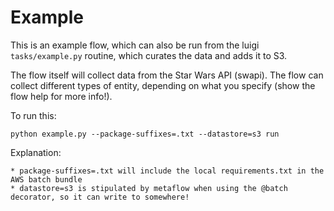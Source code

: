 # Example

This is an example flow, which can also be run from the luigi `tasks/example.py` routine, which curates the data
and adds it to S3.

The flow itself will collect data from the Star Wars API (swapi). The flow
can collect different types of entity, depending on what you specify (show the flow help for more info!).

To run this:

    python example.py --package-suffixes=.txt --datastore=s3 run

Explanation:

    * package-suffixes=.txt will include the local requirements.txt in the AWS batch bundle
    * datastore=s3 is stipulated by metaflow when using the @batch decorator, so it can write to somewhere!
